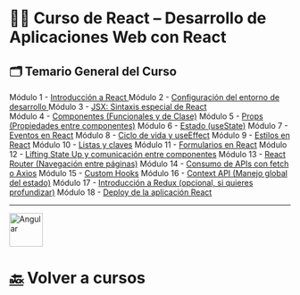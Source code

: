 # 🧑‍🏫 Curso de React – Desarrollo de Aplicaciones Web con React

## 🗂️ Temario General del Curso



Módulo 1 - [Introducción a React ](./Modulo_1:_Introduccion_a_React/Modulo_1.md)
Módulo 2 - [Configuración del entorno de desarrollo ](./Modulo_2:_Configuracion_del_entorno_de_desarrollo/Modulo_2.md) 
Módulo 3 - [JSX: Sintaxis especial de React](.//Modulo_3:_JSX_Sintaxis_especial_de_React/Modulo_3.md)  
Módulo 4 - [Componentes (Funcionales y de Clase)](./Modulo_4:_Componentes_(Funcionales_y_de_Clase)/Modulo_4.md)
Módulo 5 - [Props (Propiedades entre componentes)](./Modulo_5:_Props_(Propiedades_entre_componentes)/Modulo_5.md)
Módulo 6 - [Estado (useState)](./Modulo_6:_Estado_con_useState/Modulo_6.md)
Módulo 7 - [Eventos en React](./Modulo_7:_Eventos_en_React/Modulo_7.md)
Módulo 8 - [Ciclo de vida y useEffect](./Modulo_8:_useEffect_–_Ciclo_de_vida_y_efectos_secundarios/Modulo_8.md) 
Módulo 9 - [Estilos en React](./Modulo_9:_Estilos_en_React/Modulo_9.md)
Módulo 10 - [Listas y claves](./Modulo_10:_Listas_y_Claves/Modulo_10.md)
Módulo 11 - [Formularios en React](./Modulo_11:_Formularios_en_React/Modulo_11.md)
Módulo 12 - [Lifting State Up y comunicación entre componentes](./Modulo_12:_Lifting_State_Up_y_comunicación_entre_componentes/Modulo_12.md)
Módulo 13 - [React Router (Navegación entre páginas)](./Modulo_13:_React_Router_–_Navegación_entre_páginas/Modulo_13.md)
Módulo 14 - [Consumo de APIs con fetch o Axios](./Modulo_14:_Consumo_de_APIs_con_fetch_o_Axios/Modulo_14.md)
Módulo 15 - [Custom Hooks](./Modulo_15:_Custom_Hooks/Modulo_15.md)
Módulo 16 - [Context API (Manejo global del estado)](./Modulo_16:_Context_API_–_Manejo_global_del_estado/Modulo16.md)
Módulo 17 - [Introducción a Redux (opcional, si quieres profundizar)](./Modulo_17:_Introducción_a_Redux/Modulo17.md)
Módulo 18 - [Deploy de la aplicación React](./Modulo_18:_Deploy_de_la_aplicación_React/Modulo_18.md)

---

<a href="https://github.com/Eracres/Angular">
  <img src="https://angular.io/assets/images/logos/angular/angular.svg" alt="Angular" width="60"/>
</a>

#  [🔙](../README.md) Volver a cursos

